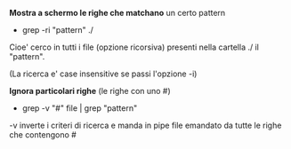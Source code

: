 **Mostra a schermo le righe che matchano** un certo pattern
* grep -ri "pattern" ./

Cioe' cerco in tutti i file (opzione ricorsiva) presenti nella cartella ./ il "pattern". 

(La ricerca e' case insensitive se passi l'opzione -i)

**Ignora particolari righe** (le righe con uno #)
* grep -v "#" file | grep "pattern"

-v inverte i criteri di ricerca e manda in pipe file emandato da tutte le righe che contengono #

